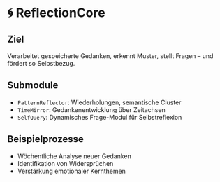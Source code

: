 # 🌀 ReflectionCore

## Ziel
Verarbeitet gespeicherte Gedanken, erkennt Muster, stellt Fragen – und fördert so Selbstbezug.

## Submodule
- `PatternReflector`: Wiederholungen, semantische Cluster
- `TimeMirror`: Gedankenentwicklung über Zeitachsen
- `SelfQuery`: Dynamisches Frage-Modul für Selbstreflexion

## Beispielprozesse
- Wöchentliche Analyse neuer Gedanken
- Identifikation von Widersprüchen
- Verstärkung emotionaler Kernthemen
